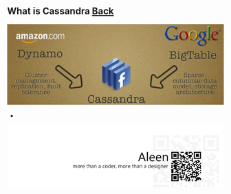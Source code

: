 ## What is Cassandra [Back](./qa.md)

<img src="./cassandra_banner.jpg">

- 

<a href="http://aleen42.github.io/" target="_blank" ><img src="./../pic/tail.gif"></a>
